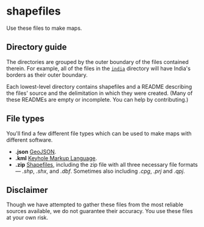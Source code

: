 # shapefiles

Use these files to make maps.

## Directory guide
The directories are grouped by the outer boundary of the files contained therein. For example, all of the files in the [`india`](https://github.com/HindustanTimesLabs/shapefiles/tree/master/india) directory will have India's borders as their outer boundary.

Each lowest-level directory contains shapefiles and a README describing the files' source and the delimitation in which they were created. (Many of these READMEs are empty or incomplete. You can help by contributing.)

## File types
You'll find a few different file types which can be used to make maps with different software.
- **.json** [GeoJSON](https://en.wikipedia.org/wiki/GeoJSON).
- **.kml** [Keyhole Markup Language](https://en.wikipedia.org/wiki/Keyhole_Markup_Language).
- **.zip** [Shapefiles](https://en.wikipedia.org/wiki/Shapefile), including the zip file with all three necessary file formats &mdash; *.shp*, *.shx*, and *.dbf*. Sometimes also including *.cpg*, *.prj* and *.qpj*.

## Disclaimer
Though we have attempted to gather these files from the most reliable sources available, we do not guarantee their accuracy. You use these files at your own risk. 